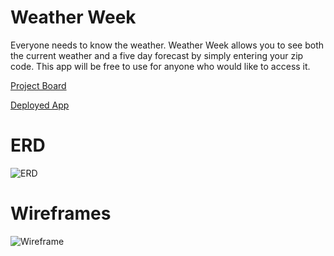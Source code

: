 # Weather Week

Everyone needs to know the weather. Weather Week allows you to see both the current weather and a five day forecast by simply entering your zip code. This app will be free to use for anyone who would like to access it. 


[Project Board](https://trello.com/b/fsETafK3/5-day)

[Deployed App](https://week-of-weather.herokuapp.com)

# ERD 
![ERD](/Images/IMG-3064.jpg)

# Wireframes 
![Wireframe](/Images/IMG-3063.jpg)



